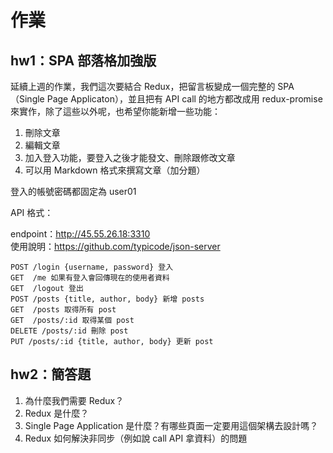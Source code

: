 # 作業

## hw1：SPA 部落格加強版

延續上週的作業，我們這次要結合 Redux，把留言板變成一個完整的 SPA（Single Page Applicaton），並且把有 API call 的地方都改成用 redux-promise 來實作，除了這些以外呢，也希望你能新增一些功能：

1. 刪除文章
2. 編輯文章
3. 加入登入功能，要登入之後才能發文、刪除跟修改文章
3. 可以用 Markdown 格式來撰寫文章（加分題）

登入的帳號密碼都固定為 user01

API 格式：

endpoint：http://45.55.26.18:3310  
使用說明：https://github.com/typicode/json-server

```
POST /login {username, password} 登入
GET  /me 如果有登入會回傳現在的使用者資料
GET  /logout 登出
POST /posts {title, author, body} 新增 posts
GET  /posts 取得所有 post
GET  /posts/:id 取得某個 post
DELETE /posts/:id 刪除 post
PUT /posts/:id {title, author, body} 更新 post
```


## hw2：簡答題

1. 為什麼我們需要 Redux？
2. Redux 是什麼？
3. Single Page Application 是什麼？有哪些頁面一定要用這個架構去設計嗎？
4. Redux 如何解決非同步（例如說 call API 拿資料）的問題
